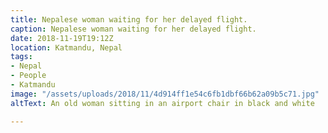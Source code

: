 ```yaml
---
title: Nepalese woman waiting for her delayed flight.
caption: Nepalese woman waiting for her delayed flight.
date: 2018-11-19T19:12Z
location: Katmandu, Nepal
tags:
- Nepal
- People
- Katmandu
image: "/assets/uploads/2018/11/4d914ff1e54c6fb1dbf66b62a09b5c71.jpg"
altText: An old woman sitting in an airport chair in black and white

---
```

